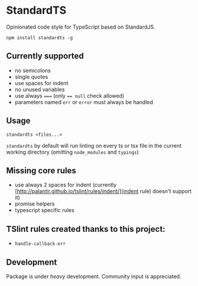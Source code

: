 # StandardTS

Opinionated code style for TypeScript based on StandardJS.

```npm install standardts -g```

## Currently supported
 - no semicolons
 - single quotes
 - use spaces for indent
 - no unused variables
 - use always `===` (only `== null` check allowed)
 - parameters named `err` or `error` must always be handled

## Usage
```
standardts <files...>
```

`standardts` by default will run linting on every ts or tsx file in the current working directory (omitting `node_modules` and `typings`)

## Missing core rules
 - use always 2 spaces for indent (currently [http://palantir.github.io/tslint/rules/indent/](indent rule) doesn't  support it)
 - promise helpers
 - typescript specific rules

## TSlint rules created thanks to this project:
 - `handle-callback-err`

## Development
Package is under *heavy* development. Community input is appreciated.